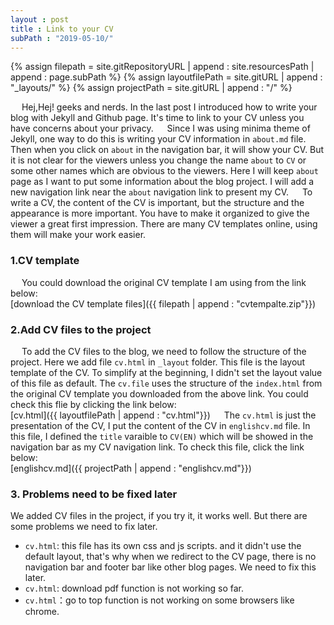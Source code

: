 ```yaml
---
layout : post
title : Link to your CV
subPath : "2019-05-10/"
---
```


{% assign filepath = site.gitRepositoryURL | append : site.resourcesPath | append : page.subPath %}
{% assign layoutfilePath = site.gitURL | append : "\_layouts/" %}
{% assign projectPath = site.gitURL | append : "/" %}

&emsp; Hej,Hej! geeks and nerds. In the last post I introduced how to write your blog with Jekyll and Github page. It's time to link to your CV unless you have concerns about your privacy.
&emsp; Since I was using minima theme of Jekyll, one way to do this is writing your CV information in `about.md` file. Then when you click on `about` in the navigation bar, it will show your CV. But it is not clear for the viewers unless you change the name `about` to `CV` or some other names which are obvious to the viewers. Here I will keep `about ` page as I want to put some information about the blog project. I will add a new navigation link near the `about` navigation link to present my CV.
&emsp; To write a CV, the content of the CV is important, but the structure and the appearance is more important. You have to make it organized to give the viewer a great first impression. There are many CV templates online, using them will make your work easier.
### 1.CV template
&emsp; You could download the original CV template I am using from the link below:<br/>
[download the CV template files]({{ filepath | append : "cvtempalte.zip"}})

### 2.Add CV files to the project
&emsp; To add the CV files to the blog, we need to follow the structure of the project. Here we add file `cv.html` in `_layout` folder. This file is the layout template of the CV. To simplify at the beginning, I didn't set the layout value of this file as default. The `cv.file` uses the structure of the `index.html` from the original CV template you downloaded from the above link. You could check this flie by clicking the link below:<br/>
[cv.html]({{ layoutfilePath | append : "cv.html"}})
&emsp; The `cv.html` is just the presentation of the CV, I put the content of the CV in `englishcv.md` file. In this file, I defined the `title` varaible to `CV(EN)` which will be showed in the navigation bar as my CV navigation link.
To check this file, click the link below:<br/>
[englishcv.md]({{ projectPath | append : "englishcv.md"}})
### 3. Problems need to be fixed later
We added CV files in the project, if you try it, it works well. But there are some problems we need to fix later.
- `cv.html`: this file has its own css and js scripts. and it didn't use the default layout, that's why when we redirect to the CV page, there is no navigation bar and footer bar like other blog pages. We need to fix this later.
- `cv.html`: download pdf function is not working so far.
- `cv.html`：go to top function is not working on some browsers like chrome.
